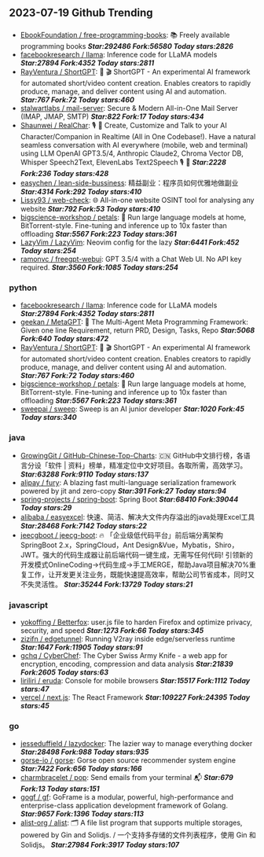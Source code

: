 ## 2023-07-19 Github Trending

### 
* [EbookFoundation / free-programming-books](https://github.com/EbookFoundation/free-programming-books): 📚
Freely available programming books ***Star:292486 Fork:56580 Today stars:2826***
* [facebookresearch / llama](https://github.com/facebookresearch/llama): Inference code for LLaMA models ***Star:27894 Fork:4352 Today stars:2811***
* [RayVentura / ShortGPT](https://github.com/RayVentura/ShortGPT): 🚀
🎬
ShortGPT - An experimental AI framework for automated short/video content creation. Enables creators to rapidly produce, manage, and deliver content using AI and automation. ***Star:767 Fork:72 Today stars:460***
* [stalwartlabs / mail-server](https://github.com/stalwartlabs/mail-server): Secure & Modern All-in-One Mail Server (IMAP, JMAP, SMTP) ***Star:822 Fork:17 Today stars:434***
* [Shaunwei / RealChar](https://github.com/Shaunwei/RealChar): 🎙️
🤖
Create, Customize and Talk to your AI Character/Companion in Realtime (All in One Codebase!). Have a natural seamless conversation with AI everywhere (mobile, web and terminal) using LLM OpenAI GPT3.5/4, Anthropic Claude2, Chroma Vector DB, Whisper Speech2Text, ElevenLabs Text2Speech
🎙️
🤖 ***Star:2228 Fork:236 Today stars:428***
* [easychen / lean-side-bussiness](https://github.com/easychen/lean-side-bussiness): 精益副业：程序员如何优雅地做副业 ***Star:4314 Fork:292 Today stars:410***
* [Lissy93 / web-check](https://github.com/Lissy93/web-check): 🌐
All-in-one website OSINT tool for analysing any website ***Star:792 Fork:53 Today stars:410***
* [bigscience-workshop / petals](https://github.com/bigscience-workshop/petals): 🌸
Run large language models at home, BitTorrent-style. Fine-tuning and inference up to 10x faster than offloading ***Star:5567 Fork:223 Today stars:361***
* [LazyVim / LazyVim](https://github.com/LazyVim/LazyVim): Neovim config for the lazy ***Star:6441 Fork:452 Today stars:254***
* [ramonvc / freegpt-webui](https://github.com/ramonvc/freegpt-webui): GPT 3.5/4 with a Chat Web UI. No API key required. ***Star:3560 Fork:1085 Today stars:254***

### python
* [facebookresearch / llama](https://github.com/facebookresearch/llama): Inference code for LLaMA models ***Star:27894 Fork:4352 Today stars:2811***
* [geekan / MetaGPT](https://github.com/geekan/MetaGPT): 🌟
The Multi-Agent Meta Programming Framework: Given one line Requirement, return PRD, Design, Tasks, Repo ***Star:5068 Fork:640 Today stars:472***
* [RayVentura / ShortGPT](https://github.com/RayVentura/ShortGPT): 🚀
🎬
ShortGPT - An experimental AI framework for automated short/video content creation. Enables creators to rapidly produce, manage, and deliver content using AI and automation. ***Star:767 Fork:72 Today stars:460***
* [bigscience-workshop / petals](https://github.com/bigscience-workshop/petals): 🌸
Run large language models at home, BitTorrent-style. Fine-tuning and inference up to 10x faster than offloading ***Star:5567 Fork:223 Today stars:361***
* [sweepai / sweep](https://github.com/sweepai/sweep): Sweep is an AI junior developer ***Star:1020 Fork:45 Today stars:340***

### java
* [GrowingGit / GitHub-Chinese-Top-Charts](https://github.com/GrowingGit/GitHub-Chinese-Top-Charts): 🇨🇳
GitHub中文排行榜，各语言分设「软件 | 资料」榜单，精准定位中文好项目。各取所需，高效学习。 ***Star:63288 Fork:9110 Today stars:137***
* [alipay / fury](https://github.com/alipay/fury): A blazing fast multi-language serialization framework powered by jit and zero-copy ***Star:391 Fork:27 Today stars:94***
* [spring-projects / spring-boot](https://github.com/spring-projects/spring-boot): Spring Boot ***Star:68410 Fork:39044 Today stars:29***
* [alibaba / easyexcel](https://github.com/alibaba/easyexcel): 快速、简洁、解决大文件内存溢出的java处理Excel工具 ***Star:28468 Fork:7142 Today stars:22***
* [jeecgboot / jeecg-boot](https://github.com/jeecgboot/jeecg-boot): 🔥
「企业级低代码平台」前后端分离架构SpringBoot 2.x，SpringCloud，Ant Design&Vue，Mybatis，Shiro，JWT。强大的代码生成器让前后端代码一键生成，无需写任何代码! 引领新的开发模式OnlineCoding->代码生成->手工MERGE，帮助Java项目解决70%重复工作，让开发更关注业务，既能快速提高效率，帮助公司节省成本，同时又不失灵活性。 ***Star:35244 Fork:13729 Today stars:21***

### javascript
* [yokoffing / Betterfox](https://github.com/yokoffing/Betterfox): user.js file to harden Firefox and optimize privacy, security, and speed ***Star:1273 Fork:66 Today stars:345***
* [zizifn / edgetunnel](https://github.com/zizifn/edgetunnel): Running V2ray inside edge/serverless runtime ***Star:1647 Fork:11905 Today stars:91***
* [gchq / CyberChef](https://github.com/gchq/CyberChef): The Cyber Swiss Army Knife - a web app for encryption, encoding, compression and data analysis ***Star:21839 Fork:2605 Today stars:63***
* [liriliri / eruda](https://github.com/liriliri/eruda): Console for mobile browsers ***Star:15517 Fork:1112 Today stars:47***
* [vercel / next.js](https://github.com/vercel/next.js): The React Framework ***Star:109227 Fork:24395 Today stars:45***

### go
* [jesseduffield / lazydocker](https://github.com/jesseduffield/lazydocker): The lazier way to manage everything docker ***Star:28498 Fork:988 Today stars:935***
* [gorse-io / gorse](https://github.com/gorse-io/gorse): Gorse open source recommender system engine ***Star:7422 Fork:656 Today stars:166***
* [charmbracelet / pop](https://github.com/charmbracelet/pop): Send emails from your terminal
📬 ***Star:679 Fork:13 Today stars:151***
* [gogf / gf](https://github.com/gogf/gf): GoFrame is a modular, powerful, high-performance and enterprise-class application development framework of Golang. ***Star:9657 Fork:1396 Today stars:113***
* [alist-org / alist](https://github.com/alist-org/alist): 🗂️
A file list program that supports multiple storages, powered by Gin and Solidjs. / 一个支持多存储的文件列表程序，使用 Gin 和 Solidjs。 ***Star:27984 Fork:3917 Today stars:107***
